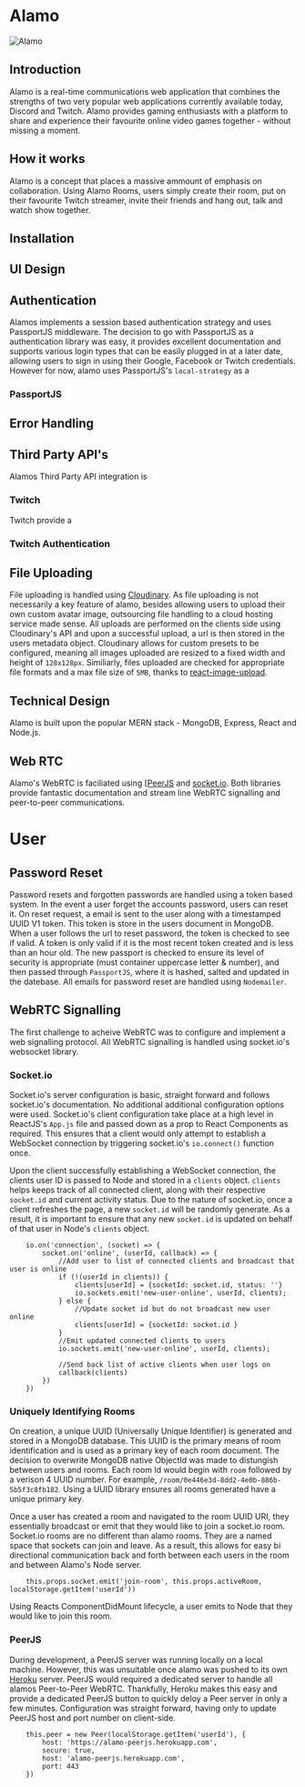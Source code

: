 # Alamo
![Alamo](http://url/to/img.png)

## Introduction
Alamo is a real-time communications web application that combines the strengths of two very popular web applications currently available today, Discord and Twitch. Alamo provides gaming enthusiasts with a platform to share and experience their favourite online video games together - without missing a moment.  

## How it works
Alamo is a concept that places a massive ammount of emphasis on collaboration. Using Alamo Rooms, users simply create their room, put on their favourite Twitch streamer, invite their friends and hang out, talk and watch show together. 

## Installation

## UI Design

## Authentication
Alamos implements a session based authentication strategy and uses PassportJS middleware. The decision to go with PassportJS as a authentication library was easy, it provides excellent documentation and supports various login types that can be easily plugged in at a later date, allowing users to sign in using their Google, Facebook or Twitch credentials. However for now, alamo uses PassportJS's `local-strategy` as a 

### PassportJS

## Error Handling

## Third Party API's
Alamos Third Party API integration is 

### Twitch
Twitch provide a 

### Twitch Authentication


## File Uploading
File uploading is handled using [Cloudinary](https://cloudinary.com). As file uploading is not necessarily a key feature of alamo, besides allowing users to upload their own custom avatar image, outsourcing file handling to a cloud hosting service made sense. All uploads are performed on the clients side using Cloudinary's API and upon a successful upload, a url is then stored in the users metadata object. Cloudinary allows for custom presets to be configured, meaning all images uploaded are resized to a fixed width and height of `128x128px`. Similiarly, files uploaded are checked for appropriate file formats and a max file size of `5MB`, thanks to [react-image-upload](https://www.npmjs.com/package/react-images-uploading).

## Technical Design
Alamo is built upon the popular MERN stack - MongoDB, Express, React and Node.js. 

## Web RTC
Alamo's WebRTC is faciliated using [[PeerJS](https://peerjs.com/) and [socket.io](https://socket.io/). Both libraries provide fantastic documentation and stream line WebRTC signalling and peer-to-peer communications. 

# User

## Password Reset
Password resets and forgotten passwords are handled using a token based system. In the event a user forget the accounts password, users can reset it. On reset request, a email is sent to the user along with a timestamped UUID V1 token. This token is store in the users document in MongoDB. When a user follows the url to reset password, the token is checked to see if valid. A token is only valid if it is the most recent token created and is less than an hour old. The new passport is checked to ensure its level of security is appropriate (must container uppercase letter & number), and then passed through `PassportJS`, where it is hashed, salted and updated in the datebase. All emails for password reset are handled using `Nodemailer`.

## WebRTC Signalling
The first challenge to acheive WebRTC was to configure and implement a web signalling protocol. All WebRTC signalling is handled using socket.io's websocket library.

### Socket.io
Socket.io's server configuration is basic, straight forward and follows socket.io's documentation. No additional additional configuration options were used. Socket.io's client configuration take place at a high level in ReactJS's `App.js` file and passed down as a prop to React Components as required. This ensures that a client would only attempt to establish a WebSocket connection by triggering socket.io's `io.connect()` function once.

Upon the client successfully establishing a WebSocket connection, the clients user ID is passed to Node and stored in a `clients` object. `clients` helps keeps track of all connected client, along with their respective `socket.id` and current activity status. Due to the nature of socket.io, once a client refreshes the page, a new `socket.id` will be randomly generate. As a result, it is important to ensure that any new `socket.id` is updated on behalf of that user in Node's `clients` object.

        io.on('connection', (socket) => {
            socket.on('online', (userId, callback) => {
                //Add user to list of connected clients and broadcast that user is online
                if (!(userId in clients)) {
                    clients[userId] = {socketId: socket.id, status: ''}
                    io.sockets.emit('new-user-online', userId, clients);
                } else {
                    //Update socket id but do not broadcast new user online
                    clients[userId] = {socketId: socket.id }
                }
                //Emit updated connected clients to users 
                io.sockets.emit('new-user-online', userId, clients);

                //Send back list of active clients when user logs on
                callback(clients)
            })
        })

        
### Uniquely Identifying Rooms
On creation, a unique UUID (Universally Unique Identifier) is generated and stored in a MongoDB database. This UUID is the primary means of room identification and is used as a primary key of each room document. The decision to overwrite MongoDB native ObjectId was made to distungish between users and rooms. Each room Id would begin with `room` followed by a verison 4 UUID number. For example, `/room/0e446e3d-8dd2-4e0b-886b-5b5f3c8fb182`. Using a UUID library ensures all rooms generated have a unique primary key. 

Once a user has created a room and navigated to the room UUID URI, they essentially broadcast or emit that they would like to join a socket.io room. Socket.io rooms are no different than alamo rooms. They are a named space that sockets can join and leave. As a result, this allows for easy bi directional communication back and forth between each users in the room and between Alamo's Node server.

        this.props.socket.emit('join-room', this.props.activeRoom, localStorage.getItem('userId'))

Using Reacts ComponentDidMount lifecycle, a user emits to Node that they would like to join this room. 

### PeerJS
During development, a PeerJS server was running locally on a local machine. However, this was unsuitable once alamo was pushed to its own [Heroku](https://www.heroku.com) server. PeerJS would required a dedicated server to handle all alamos Peer-to-Peer WebRTC. Thankfully, Heroku makes this easy and provide a dedicated PeerJS button to quickly deloy a Peer server in only a few minutes. Configuration was straight forward, having only to update PeerJS host and port number on client-side.  

        this.peer = new Peer(localStorage.getItem('userId'), {
            host: 'https://alamo-peerjs.herokuapp.com',
            secure: true,
            host: 'alamo-peerjs.herokuapp.com',
            port: 443
        })
